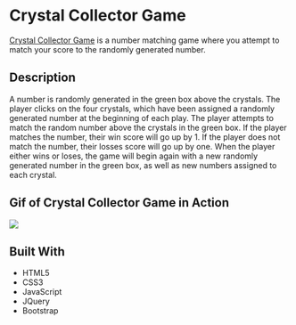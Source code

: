 # Crystal Collector Game
[Crystal Collector Game](https://jennifer0101.github.io/unit-4-game/) is a number matching game where you attempt to match your score to the randomly generated number.  

## Description

A number is randomly generated in the green box above the crystals. The player clicks on the four crystals, which have been assigned a randomly generated number at the beginning of each play. The player attempts to match the random number above the crystals in the green box. If the player matches the number, their win score will go up by 1. If the player does not match the number, their losses score will go up by one. When the player either wins or loses, the game will begin again with a new randomly generated number in the green box, as well as new numbers assigned to each crystal. 

## Gif of Crystal Collector Game in Action

![](/assets/images/game.gif)

## Built With

* HTML5
* CSS3
* JavaScript
* JQuery
* Bootstrap